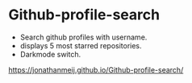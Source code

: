 # Github-profile-search
 
- Search github profiles with username.
- displays 5 most starred repositories.
- Darkmode switch.

https://jonathanmeij.github.io/Github-profile-search/
